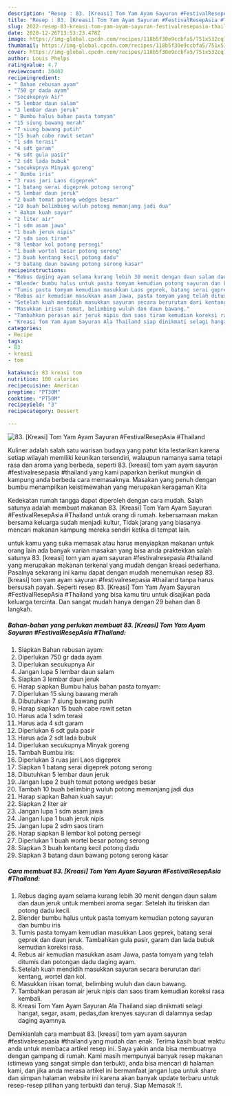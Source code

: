 ```yaml
---
description: "Resep : 83. [Kreasi] Tom Yam Ayam Sayuran #FestivalResepAsia #Thailand Homemade"
title: "Resep : 83. [Kreasi] Tom Yam Ayam Sayuran #FestivalResepAsia #Thailand Homemade"
slug: 2022-resep-83-kreasi-tom-yam-ayam-sayuran-festivalresepasia-thailand-homemade
date: 2020-12-26T13:53:23.478Z
image: https://img-global.cpcdn.com/recipes/118b5f30e9ccbfa5/751x532cq70/83-kreasi-tom-yam-ayam-sayuran-festivalresepasia-thailand-foto-resep-utama.jpg
thumbnail: https://img-global.cpcdn.com/recipes/118b5f30e9ccbfa5/751x532cq70/83-kreasi-tom-yam-ayam-sayuran-festivalresepasia-thailand-foto-resep-utama.jpg
cover: https://img-global.cpcdn.com/recipes/118b5f30e9ccbfa5/751x532cq70/83-kreasi-tom-yam-ayam-sayuran-festivalresepasia-thailand-foto-resep-utama.jpg
author: Louis Phelps
ratingvalue: 4.7
reviewcount: 30402
recipeingredient:
- " Bahan rebusan ayam"
- "750 gr dada ayam"
- "secukupnya Air"
- "5 lembar daun salam"
- "3 lembar daun jeruk"
- " Bumbu halus bahan pasta tomyam"
- "15 siung bawang merah"
- "7 siung bawang putih"
- "15 buah cabe rawit setan"
- "1 sdm terasi"
- "4 sdt garam"
- "6 sdt gula pasir"
- "2 sdt lada bubuk"
- "secukupnya Minyak goreng"
- " Bumbu iris"
- "3 ruas jari Laos digeprek"
- "1 batang serai digeprek potong serong"
- "5 lembar daun jeruk"
- "2 buah tomat potong wedges besar"
- "10 buah belimbing wuluh potong memanjang jadi dua"
- " Bahan kuah sayur"
- "2 liter air"
- "1 sdm asam jawa"
- "1 buah jeruk nipis"
- "2 sdm saos tiram"
- "8 lembar kol potong persegi"
- "1 buah wortel besar potong serong"
- "3 buah kentang kecil potong dadu"
- "3 batang daun bawang potong serong kasar"
recipeinstructions:
- "Rebus daging ayam selama kurang lebih 30 menit dengan daun salam dan daun jeruk untuk memberi aroma segar. Setelah itu tiriskan dan potong dadu kecil."
- "Blender bumbu halus untuk pasta tomyam kemudian potong sayuran dan bumbu iris"
- "Tumis pasta tomyam kemudian masukkan Laos geprek, batang serai geprek dan daun jeruk. Tambahkan gula pasir, garam dan lada bubuk kemudian koreksi rasa."
- "Rebus air kemudian masukkan asam Jawa, pasta tomyam yang telah ditumis dan potongan dadu daging ayam."
- "Setelah kuah mendidih masukkan sayuran secara berurutan dari kentang, wortel dan kol."
- "Masukkan irisan tomat, belimbing wuluh dan daun bawang."
- "Tambahkan perasan air jeruk nipis dan saos tiram kemudian koreksi rasa kembali."
- "Kreasi Tom Yam Ayam Sayuran Ala Thailand siap dinikmati selagi hangat, segar, asam, pedas,dan krenyes sayuran di dalamnya sedap daging ayamnya."
categories:
- Recipe
tags:
- 83
- kreasi
- tom

katakunci: 83 kreasi tom 
nutrition: 100 calories
recipecuisine: American
preptime: "PT30M"
cooktime: "PT50M"
recipeyield: "3"
recipecategory: Dessert

---
```



![83. [Kreasi] Tom Yam Ayam Sayuran #FestivalResepAsia #Thailand](https://img-global.cpcdn.com/recipes/118b5f30e9ccbfa5/751x532cq70/83-kreasi-tom-yam-ayam-sayuran-festivalresepasia-thailand-foto-resep-utama.jpg)

Kuliner adalah salah satu warisan budaya yang patut kita lestarikan karena setiap wilayah memiliki keunikan tersendiri, walaupun namanya sama tetapi rasa dan aroma yang berbeda, seperti 83. [kreasi] tom yam ayam sayuran #festivalresepasia #thailand yang kami paparkan berikut mungkin di kampung anda berbeda cara memasaknya. Masakan yang penuh dengan bumbu menampilkan keistimewahan yang merupakan keragaman Kita



Kedekatan rumah tangga dapat diperoleh dengan cara mudah. Salah satunya adalah membuat makanan 83. [Kreasi] Tom Yam Ayam Sayuran #FestivalResepAsia #Thailand untuk orang di rumah. kebersamaan makan bersama keluarga sudah menjadi kultur, Tidak jarang yang biasanya mencari makanan kampung mereka sendiri ketika di tempat lain.

untuk kamu yang suka memasak atau harus menyiapkan makanan untuk orang lain ada banyak varian masakan yang bisa anda praktekkan salah satunya 83. [kreasi] tom yam ayam sayuran #festivalresepasia #thailand yang merupakan makanan terkenal yang mudah dengan kreasi sederhana. Pasalnya sekarang ini kamu dapat dengan mudah menemukan resep 83. [kreasi] tom yam ayam sayuran #festivalresepasia #thailand tanpa harus bersusah payah.
Seperti resep 83. [Kreasi] Tom Yam Ayam Sayuran #FestivalResepAsia #Thailand yang bisa kamu tiru untuk disajikan pada keluarga tercinta. Dan sangat mudah hanya dengan 29 bahan dan 8 langkah.


<!--inarticleads1-->

##### Bahan-bahan yang perlukan membuat 83. [Kreasi] Tom Yam Ayam Sayuran #FestivalResepAsia #Thailand:

1. Siapkan  Bahan rebusan ayam:
1. Diperlukan 750 gr dada ayam
1. Diperlukan secukupnya Air
1. Jangan lupa 5 lembar daun salam
1. Siapkan 3 lembar daun jeruk
1. Harap siapkan  Bumbu halus bahan pasta tomyam:
1. Diperlukan 15 siung bawang merah
1. Dibutuhkan 7 siung bawang putih
1. Harap siapkan 15 buah cabe rawit setan
1. Harus ada 1 sdm terasi
1. Harus ada 4 sdt garam
1. Diperlukan 6 sdt gula pasir
1. Harus ada 2 sdt lada bubuk
1. Diperlukan secukupnya Minyak goreng
1. Tambah  Bumbu iris:
1. Diperlukan 3 ruas jari Laos digeprek
1. Siapkan 1 batang serai digeprek potong serong
1. Dibutuhkan 5 lembar daun jeruk
1. Jangan lupa 2 buah tomat potong wedges besar
1. Tambah 10 buah belimbing wuluh potong memanjang jadi dua
1. Harap siapkan  Bahan kuah sayur:
1. Siapkan 2 liter air
1. Jangan lupa 1 sdm asam jawa
1. Jangan lupa 1 buah jeruk nipis
1. Jangan lupa 2 sdm saos tiram
1. Harap siapkan 8 lembar kol potong persegi
1. Diperlukan 1 buah wortel besar potong serong
1. Siapkan 3 buah kentang kecil potong dadu
1. Siapkan 3 batang daun bawang potong serong kasar




<!--inarticleads2-->

##### Cara membuat  83. [Kreasi] Tom Yam Ayam Sayuran #FestivalResepAsia #Thailand:

1. Rebus daging ayam selama kurang lebih 30 menit dengan daun salam dan daun jeruk untuk memberi aroma segar. Setelah itu tiriskan dan potong dadu kecil.
1. Blender bumbu halus untuk pasta tomyam kemudian potong sayuran dan bumbu iris
1. Tumis pasta tomyam kemudian masukkan Laos geprek, batang serai geprek dan daun jeruk. Tambahkan gula pasir, garam dan lada bubuk kemudian koreksi rasa.
1. Rebus air kemudian masukkan asam Jawa, pasta tomyam yang telah ditumis dan potongan dadu daging ayam.
1. Setelah kuah mendidih masukkan sayuran secara berurutan dari kentang, wortel dan kol.
1. Masukkan irisan tomat, belimbing wuluh dan daun bawang.
1. Tambahkan perasan air jeruk nipis dan saos tiram kemudian koreksi rasa kembali.
1. Kreasi Tom Yam Ayam Sayuran Ala Thailand siap dinikmati selagi hangat, segar, asam, pedas,dan krenyes sayuran di dalamnya sedap daging ayamnya.




Demikianlah cara membuat 83. [kreasi] tom yam ayam sayuran #festivalresepasia #thailand yang mudah dan enak. Terima kasih buat waktu anda untuk membaca artikel resep ini. Saya yakin anda bisa membuatnya dengan gampang di rumah. Kami masih mempunyai banyak resep makanan istimewa yang sangat simple dan terbukti, anda bisa mencari di halaman kami, dan jika anda merasa artikel ini bermanfaat jangan lupa untuk share dan simpan halaman website ini karena akan banyak update terbaru untuk resep-resep pilihan yang terbukti dan teruji. Siap Memasak !!. 
